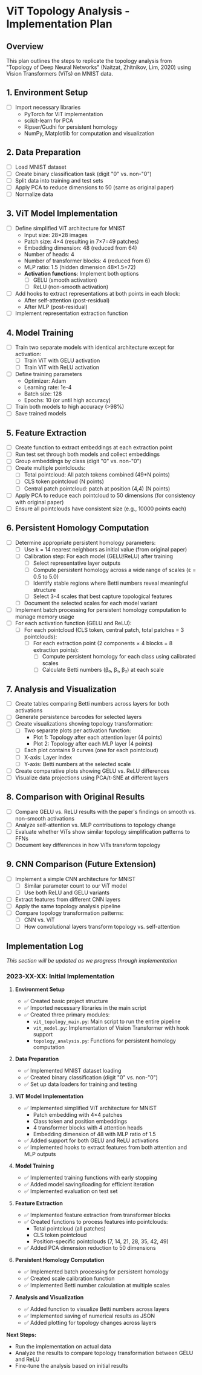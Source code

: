 # ViT Topology Analysis - Implementation Plan

## Overview
This plan outlines the steps to replicate the topology analysis from "Topology of Deep Neural Networks" (Naitzat, Zhitnikov, Lim, 2020) using Vision Transformers (ViTs) on MNIST data.

## 1. Environment Setup
- [ ] Import necessary libraries
  - PyTorch for ViT implementation
  - scikit-learn for PCA
  - Ripser/Gudhi for persistent homology
  - NumPy, Matplotlib for computation and visualization

## 2. Data Preparation
- [ ] Load MNIST dataset
- [ ] Create binary classification task (digit "0" vs. non-"0")
- [ ] Split data into training and test sets
- [ ] Apply PCA to reduce dimensions to 50 (same as original paper)
- [ ] Normalize data

## 3. ViT Model Implementation
- [ ] Define simplified ViT architecture for MNIST
  - Input size: 28×28 images
  - Patch size: 4×4 (resulting in 7×7=49 patches)
  - Embedding dimension: 48 (reduced from 64)
  - Number of heads: 4
  - Number of transformer blocks: 4 (reduced from 6)
  - MLP ratio: 1.5 (hidden dimension 48×1.5=72)
  - **Activation functions**: Implement both options
    - [ ] GELU (smooth activation)
    - [ ] ReLU (non-smooth activation)
- [ ] Add hooks to extract representations at both points in each block:
  - After self-attention (post-residual)
  - After MLP (post-residual)
- [ ] Implement representation extraction function

## 4. Model Training
- [ ] Train two separate models with identical architecture except for activation:
  - [ ] Train ViT with GELU activation
  - [ ] Train ViT with ReLU activation
- [ ] Define training parameters
  - Optimizer: Adam
  - Learning rate: 1e-4
  - Batch size: 128
  - Epochs: 10 (or until high accuracy)
- [ ] Train both models to high accuracy (>98%)
- [ ] Save trained models

## 5. Feature Extraction
- [ ] Create function to extract embeddings at each extraction point
- [ ] Run test set through both models and collect embeddings
- [ ] Group embeddings by class (digit "0" vs. non-"0")
- [ ] Create multiple pointclouds:
  - [ ] Total pointcloud: All patch tokens combined (49*N points)
  - [ ] CLS token pointcloud (N points)
  - [ ] Central patch pointcloud: patch at position (4,4) (N points)
- [ ] Apply PCA to reduce each pointcloud to 50 dimensions (for consistency with original paper)
- [ ] Ensure all pointclouds have consistent size (e.g., 10000 points each)

## 6. Persistent Homology Computation
- [ ] Determine appropriate persistent homology parameters:
  - [ ] Use k = 14 nearest neighbors as initial value (from original paper)
  - [ ] Calibration step: For each model (GELU/ReLU) after training
    - [ ] Select representative layer outputs
    - [ ] Compute persistent homology across a wide range of scales (ε = 0.5 to 5.0)
    - [ ] Identify stable regions where Betti numbers reveal meaningful structure
    - [ ] Select 3-4 scales that best capture topological features
  - [ ] Document the selected scales for each model variant
- [ ] Implement batch processing for persistent homology computation to manage memory usage
- [ ] For each activation function (GELU and ReLU):
  - [ ] For each pointcloud (CLS token, central patch, total patches = 3 pointclouds):
    - [ ] For each extraction point (2 components × 4 blocks = 8 extraction points):
      - [ ] Compute persistent homology for each class using calibrated scales
      - [ ] Calculate Betti numbers (β₀, β₁, β₂) at each scale

## 7. Analysis and Visualization
- [ ] Create tables comparing Betti numbers across layers for both activations
- [ ] Generate persistence barcodes for selected layers
- [ ] Create visualizations showing topology transformation:
  - [ ] Two separate plots per activation function:
    - Plot 1: Topology after each attention layer (4 points)
    - Plot 2: Topology after each MLP layer (4 points)
  - [ ] Each plot contains 9 curves (one for each pointcloud)
  - [ ] X-axis: Layer index
  - [ ] Y-axis: Betti numbers at the selected scale
- [ ] Create comparative plots showing GELU vs. ReLU differences
- [ ] Visualize data projections using PCA/t-SNE at different layers

## 8. Comparison with Original Results
- [ ] Compare GELU vs. ReLU results with the paper's findings on smooth vs. non-smooth activations
- [ ] Analyze self-attention vs. MLP contributions to topology change
- [ ] Evaluate whether ViTs show similar topology simplification patterns to FFNs
- [ ] Document key differences in how ViTs transform topology

## 9. CNN Comparison (Future Extension)
- [ ] Implement a simple CNN architecture for MNIST
  - [ ] Similar parameter count to our ViT model
  - [ ] Use both ReLU and GELU variants
- [ ] Extract features from different CNN layers
- [ ] Apply the same topology analysis pipeline
- [ ] Compare topology transformation patterns:
  - [ ] CNN vs. ViT
  - [ ] How convolutional layers transform topology vs. self-attention

## Implementation Log
*This section will be updated as we progress through implementation*

### 2023-XX-XX: Initial Implementation

1. **Environment Setup**
   - ✅ Created basic project structure
   - ✅ Imported necessary libraries in the main script
   - ✅ Created three primary modules:
     - `vit_topology_main.py`: Main script to run the entire pipeline
     - `vit_model.py`: Implementation of Vision Transformer with hook support
     - `topology_analysis.py`: Functions for persistent homology computation

2. **Data Preparation**
   - ✅ Implemented MNIST dataset loading
   - ✅ Created binary classification (digit "0" vs. non-"0")
   - ✅ Set up data loaders for training and testing

3. **ViT Model Implementation**
   - ✅ Implemented simplified ViT architecture for MNIST
     - Patch embedding with 4×4 patches
     - Class token and position embeddings
     - 4 transformer blocks with 4 attention heads
     - Embedding dimension of 48 with MLP ratio of 1.5
   - ✅ Added support for both GELU and ReLU activations
   - ✅ Implemented hooks to extract features from both attention and MLP outputs

4. **Model Training**
   - ✅ Implemented training functions with early stopping
   - ✅ Added model saving/loading for efficient iteration
   - ✅ Implemented evaluation on test set

5. **Feature Extraction**
   - ✅ Implemented feature extraction from transformer blocks
   - ✅ Created functions to process features into pointclouds:
     - Total pointcloud (all patches)
     - CLS token pointcloud
     - Position-specific pointclouds (7, 14, 21, 28, 35, 42, 49)
   - ✅ Added PCA dimension reduction to 50 dimensions

6. **Persistent Homology Computation**
   - ✅ Implemented batch processing for persistent homology
   - ✅ Created scale calibration function
   - ✅ Implemented Betti number calculation at multiple scales

7. **Analysis and Visualization**
   - ✅ Added function to visualize Betti numbers across layers
   - ✅ Implemented saving of numerical results as JSON
   - ✅ Added plotting for topology changes across layers

**Next Steps:**
- Run the implementation on actual data
- Analyze the results to compare topology transformation between GELU and ReLU
- Fine-tune the analysis based on initial results 